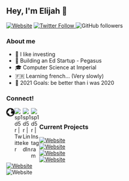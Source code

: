 ## Hey, I'm Elijah  👋

[![Website](https://img.shields.io/website?label=my-website&style=for-the-badge&url=https%3A%2F%2Fcodestackr.com)](https://www.doc.ic.ac.uk/~aa1719/#/)
[![Twitter Follow](https://img.shields.io/twitter/follow/sp1d5r_?style=for-the-badge&logo=twitter)
](https://twitter.com/sp1d5r_)
![GitHub followers](https://img.shields.io/github/followers/sp1d5r?style=for-the-badge&logo=github)

### About me

- 🚀 I like investing
- 🌱 Building an Ed Startup - Pegasus 
- 🎓 Computer Science at Imperial 
- 🇫🇷  Learning french... (Very slowly)
- 🥅 2021 Goals: be better than i was 2020

### Connect! 
[<img align="left" alt="sp1d5r.com" width="22px" src="https://raw.githubusercontent.com/iconic/open-iconic/master/svg/globe.svg" />][website]
[<img align="left" alt="sp1d5r | Twitter" width="22px" src="https://cdn.jsdelivr.net/npm/simple-icons@v3/icons/twitter.svg" />][twitter]
[<img align="left" alt="sp1d5r | LinkedIn" width="22px" src="https://cdn.jsdelivr.net/npm/simple-icons@v3/icons/linkedin.svg" />][linkedin]
[<img align="left" alt="sp1d5r | Instagram" width="22px" src="https://cdn.jsdelivr.net/npm/simple-icons@v3/icons/instagram.svg" />][instagram]
<br/>

### Current Projects 
[![Website](https://img.shields.io/website?label=Quandora&up_message=up&style=for-the-badge&url=https%3A%2F%2Fquandora-quant.herokuapp.com)](https://quandora-quant.herokuapp.com)
<br/>
[![Website](https://img.shields.io/website?label=Covid%2019%20Tracker&up_message=Up&style=for-the-badge&url=https%3A%2F%2Fcovid-tracker-program.herokuapp.com)](https://covid-tracker-program.herokuapp.com)
<br/>
[![Website](https://img.shields.io/website?label=Instamation%20-%20Version%201&up_color=red&up_message=Broken&style=for-the-badge&url=https%3A%2F%2Finstamation.herokuapp.com)](https://instamation.herokuapp.com)
<br/>
[![Website](https://img.shields.io/website?label=Instamation%20-%20Version%202&up_color=blue&up_message=In%20Progress&style=for-the-badge&url=https%3A%2F%2Finstamation.herokuapp.com)](https://instamation.herokuapp.com)
<br/>
[![Website](https://img.shields.io/website?label=ismydadbackyet.com&up_color=blue&up_message=In%20Progress&style=for-the-badge&url=https%3A%2F%2Finstamation.herokuapp.com)](https://ismydadbackyet.com)
<br/>
![Website](https://img.shields.io/website?label=Pegasus%20Education&up_color=blue&up_message=In%20Progress&style=for-the-badge&url=https%3A%2F%2Finstamation.herokuapp.com)




[website]: https://www.doc.ic.ac.uk/~aa1719/#/
[twitter]: https://twitter.com/sp1d5r_
[linkedin]: https://www.linkedin.com/in/elijahahmad/
[instagram]: https://www.instagram.com/ElijahAhmad__ 

